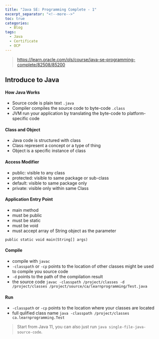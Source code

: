 ```yaml
---
title: "Java SE: Programming Complete - 1"
excerpt_separator: "<!--more-->"
toc: true
categories:
  - Blog
tags:
  - Java
  - Certificate
  - OCP
---
```


> https://learn.oracle.com/ols/course/java-se-programming-complete/82508/85200

## Introduce to Java 

#### How Java Works
* Source code is plain text `.java`
* Compiler compiles the source code to byte-code `.class`
* JVM run your application by translating the byte-code to platform-specific code

#### Class and Object
* Java code is structured with class
* Class represent a concept or a type of thing
* Object is a specific instance of class

#### Access Modifier
* public: visible to any class
* protected: visible to same package or sub-class
* default: visible to same package only
* private: visible only within same Class

#### Application Entry Point
* main method
* must be public
* must be static
* must be void
* must accept array of String object as the parameter

`public static void main(String[] args)`

#### Compile
* compile with `javac`
* `-classpath` or `-cp` points to the location of other classes might be used to compile you source code
* `-d` points to the path of the compilation result
* the source code
`javac -classpath /project/classes -d /project/classes /project/source/ca/learnprogramming/Test.java` 

#### Run
* `-classpath` or `-cp` points to the location where your classes are located
* full qulified class name
`java -classpath /project/classes ca.learnprogramming.Test`
> Start from Java 11, you can also just run `java single-file-java-source-code`.
